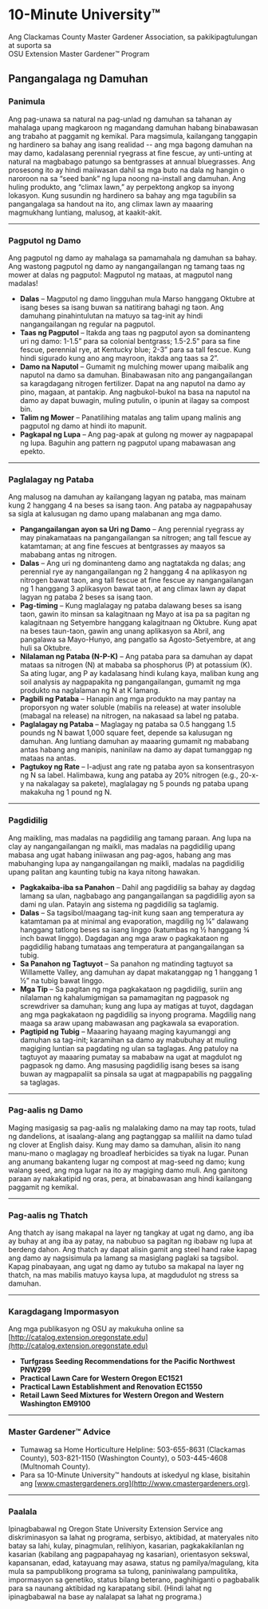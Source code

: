# 10-Minute University™  
Ang Clackamas County Master Gardener Association, sa pakikipagtulungan at suporta sa  
OSU Extension Master Gardener™ Program  

## Pangangalaga ng Damuhan  

### Panimula  
Ang pag-unawa sa natural na pag-unlad ng damuhan sa tahanan ay mahalaga upang magkaroon ng magandang damuhan habang binabawasan ang trabaho at paggamit ng kemikal. Para magsimula, kailangang tanggapin ng hardinero sa bahay ang isang realidad -- ang mga bagong damuhan na may damo, kadalasang perennial ryegrass at fine fescue, ay unti-unting at natural na magbabago patungo sa bentgrasses at annual bluegrasses. Ang prosesong ito ay hindi maiiwasan dahil sa mga buto na dala ng hangin o naroroon na sa “seed bank” ng lupa noong na-install ang damuhan. Ang huling produkto, ang “climax lawn,” ay perpektong angkop sa inyong lokasyon. Kung susundin ng hardinero sa bahay ang mga tagubilin sa pangangalaga sa handout na ito, ang climax lawn ay maaaring magmukhang luntiang, malusog, at kaakit-akit.  

---

### Pagputol ng Damo  
Ang pagputol ng damo ay mahalaga sa pamamahala ng damuhan sa bahay. Ang wastong pagputol ng damo ay nangangailangan ng tamang taas ng mower at dalas ng pagputol: Magputol ng mataas, at magputol nang madalas!  
- **Dalas** – Magputol ng damo lingguhan mula Marso hanggang Oktubre at isang beses sa isang buwan sa natitirang bahagi ng taon. Ang damuhang pinahintulutan na matuyo sa tag-init ay hindi nangangailangan ng regular na pagputol.  
- **Taas ng Pagputol** – Itakda ang taas ng pagputol ayon sa dominanteng uri ng damo: 1-1.5” para sa colonial bentgrass; 1.5-2.5” para sa fine fescue, perennial rye, at Kentucky blue; 2-3” para sa tall fescue. Kung hindi sigurado kung ano ang mayroon, itakda ang taas sa 2”.  
- **Damo na Naputol** – Gumamit ng mulching mower upang maibalik ang naputol na damo sa damuhan. Binabawasan nito ang pangangailangan sa karagdagang nitrogen fertilizer. Dapat na ang naputol na damo ay pino, magaan, at pantakip. Ang nagbukol-bukol na basa na naputol na damo ay dapat buwagin, muling putulin, o ipunin at ilagay sa compost bin.  
- **Talim ng Mower** – Panatilihing matalas ang talim upang malinis ang pagputol ng damo at hindi ito mapunit.  
- **Pagkapal ng Lupa** – Ang pag-apak at gulong ng mower ay nagpapapal ng lupa. Baguhin ang pattern ng pagputol upang mabawasan ang epekto.  

---

### Paglalagay ng Pataba  
Ang malusog na damuhan ay kailangang lagyan ng pataba, mas mainam kung 2 hanggang 4 na beses sa isang taon. Ang pataba ay nagpapahusay sa sigla at kalusugan ng damo upang malabanan ang mga damo.  
- **Pangangailangan ayon sa Uri ng Damo** – Ang perennial ryegrass ay may pinakamataas na pangangailangan sa nitrogen; ang tall fescue ay katamtaman; at ang fine fescues at bentgrasses ay maayos sa mababang antas ng nitrogen.  
- **Dalas** – Ang uri ng dominanteng damo ang nagtatakda ng dalas; ang perennial rye ay nangangailangan ng 2 hanggang 4 na aplikasyon ng nitrogen bawat taon, ang tall fescue at fine fescue ay nangangailangan ng 1 hanggang 3 aplikasyon bawat taon, at ang climax lawn ay dapat lagyan ng pataba 2 beses sa isang taon.  
- **Pag-timing** – Kung maglalagay ng pataba dalawang beses sa isang taon, gawin ito minsan sa kalagitnaan ng Mayo at isa pa sa pagitan ng kalagitnaan ng Setyembre hanggang kalagitnaan ng Oktubre. Kung apat na beses taun-taon, gawin ang unang aplikasyon sa Abril, ang pangalawa sa Mayo-Hunyo, ang pangatlo sa Agosto-Setyembre, at ang huli sa Oktubre.  
- **Nilalaman ng Pataba (N-P-K)** – Ang pataba para sa damuhan ay dapat mataas sa nitrogen (N) at mababa sa phosphorus (P) at potassium (K). Sa ating lugar, ang P ay kadalasang hindi kulang kaya, maliban kung ang soil analysis ay nagpapakita ng pangangailangan, gumamit ng mga produkto na naglalaman ng N at K lamang.  
- **Pagbili ng Pataba** – Hanapin ang mga produkto na may pantay na proporsyon ng water soluble (mabilis na release) at water insoluble (mabagal na release) na nitrogen, na nakasaad sa label ng pataba.  
- **Paglalagay ng Pataba** – Maglagay ng pataba sa 0.5 hanggang 1.5 pounds ng N bawat 1,000 square feet, depende sa kalusugan ng damuhan. Ang luntiang damuhan ay maaaring gumamit ng mababang antas habang ang manipis, naninilaw na damo ay dapat tumanggap ng mataas na antas.  
- **Pagtukoy ng Rate** – I-adjust ang rate ng pataba ayon sa konsentrasyon ng N sa label. Halimbawa, kung ang pataba ay 20% nitrogen (e.g., 20-x-y na nakalagay sa pakete), maglalagay ng 5 pounds ng pataba upang makakuha ng 1 pound ng N.  

---

### Pagdidilig  
Ang maikling, mas madalas na pagdidilig ang tamang paraan. Ang lupa na clay ay nangangailangan ng maikli, mas madalas na pagdidilig upang mabasa ang ugat habang iniiwasan ang pag-agos, habang ang mas mabuhanging lupa ay nangangailangan ng maikli, madalas na pagdidilig upang palitan ang kaunting tubig na kaya nitong hawakan.  
- **Pagkakaiba-iba sa Panahon** – Dahil ang pagdidilig sa bahay ay dagdag lamang sa ulan, nagbabago ang pangangailangan sa pagdidilig ayon sa dami ng ulan. Patayin ang sistema ng pagdidilig sa taglamig.  
- **Dalas** – Sa tagsibol/maagang tag-init kung saan ang temperatura ay katamtaman pa at minimal ang evaporation, magdilig ng ¼” dalawang hanggang tatlong beses sa isang linggo (katumbas ng ½ hanggang ¾ inch bawat linggo). Dagdagan ang mga araw o pagkakataon ng pagdidilig habang tumataas ang temperatura at pangangailangan sa tubig.  
- **Sa Panahon ng Tagtuyot** – Sa panahon ng matinding tagtuyot sa Willamette Valley, ang damuhan ay dapat makatanggap ng 1 hanggang 1 ½” na tubig bawat linggo.  
- **Mga Tip** – Sa pagitan ng mga pagkakataon ng pagdidilig, suriin ang nilalaman ng kahalumigmigan sa pamamagitan ng pagpasok ng screwdriver sa damuhan; kung ang lupa ay matigas at tuyot, dagdagan ang mga pagkakataon ng pagdidilig sa inyong programa. Magdilig nang maaga sa araw upang mabawasan ang pagkawala sa evaporation.  
- **Pagtipid ng Tubig** – Maaaring hayaang maging kayumanggi ang damuhan sa tag-init; karamihan sa damo ay mabubuhay at muling magiging luntian sa pagdating ng ulan sa taglagas. Ang patuloy na tagtuyot ay maaaring pumatay sa mababaw na ugat at magdulot ng pagpasok ng damo. Ang masusing pagdidilig isang beses sa isang buwan ay magpapaliit sa pinsala sa ugat at magpapabilis ng paggaling sa taglagas.  

---

### Pag-aalis ng Damo  
Maging masigasig sa pag-aalis ng malalaking damo na may tap roots, tulad ng dandelions, at isaalang-alang ang pagtanggap sa maliliit na damo tulad ng clover at English daisy. Kung may damo sa damuhan, alisin ito nang manu-mano o maglagay ng broadleaf herbicides sa tiyak na lugar. Punan ang anumang bakanteng lugar ng compost at mag-seed ng damo; kung walang seed, ang mga lugar na ito ay magiging damo muli. Ang ganitong paraan ay nakakatipid ng oras, pera, at binabawasan ang hindi kailangang paggamit ng kemikal.  

---

### Pag-aalis ng Thatch  
Ang thatch ay isang makapal na layer ng tangkay at ugat ng damo, ang iba ay buhay at ang iba ay patay, na nabubuo sa pagitan ng ibabaw ng lupa at berdeng dahon. Ang thatch ay dapat alisin gamit ang steel hand rake kapag ang damo ay nagsisimula pa lamang sa masiglang paglaki sa tagsibol. Kapag pinabayaan, ang ugat ng damo ay tutubo sa makapal na layer ng thatch, na mas mabilis matuyo kaysa lupa, at magdudulot ng stress sa damuhan.  

---

### Karagdagang Impormasyon  
Ang mga publikasyon ng OSU ay makukuha online sa [http://catalog.extension.oregonstate.edu](http://catalog.extension.oregonstate.edu)  
- **Turfgrass Seeding Recommendations for the Pacific Northwest PNW299**  
- **Practical Lawn Care for Western Oregon EC1521**  
- **Practical Lawn Establishment and Renovation EC1550**  
- **Retail Lawn Seed Mixtures for Western Oregon and Western Washington EM9100**  

---

### Master Gardener™ Advice  
- Tumawag sa Home Horticulture Helpline: 503-655-8631 (Clackamas County), 503-821-1150 (Washington County), o 503-445-4608 (Multnomah County).  
- Para sa 10-Minute University™ handouts at iskedyul ng klase, bisitahin ang [www.cmastergardeners.org](http://www.cmastergardeners.org).  

---

### Paalala  
Ipinagbabawal ng Oregon State University Extension Service ang diskriminasyon sa lahat ng programa, serbisyo, aktibidad, at materyales nito batay sa lahi, kulay, pinagmulan, relihiyon, kasarian, pagkakakilanlan ng kasarian (kabilang ang pagpapahayag ng kasarian), orientasyon sekswal, kapansanan, edad, katayuang may asawa, status ng pamilya/magulang, kita mula sa pampublikong programa sa tulong, paniniwalang pampulitika, impormasyon sa genetiko, status bilang beterano, paghihiganti o pagbabalik para sa naunang aktibidad ng karapatang sibil. (Hindi lahat ng ipinagbabawal na base ay nalalapat sa lahat ng programa.)